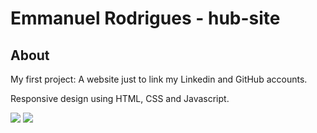 <h1> Emmanuel Rodrigues - hub-site </h1>
<h2>About</h2>
<p>My first project: A website just to link my Linkedin and GitHub accounts.</p>
<p>Responsive design using HTML, CSS and Javascript.</p>
  <img src="https://github.com/user-attachments/assets/7f6dcfce-bb60-4e2e-a22f-440ee254ed8d">
  <img src="https://github.com/user-attachments/assets/235fc380-f0ae-4fa0-bdf7-4ba42a41c6cf">
